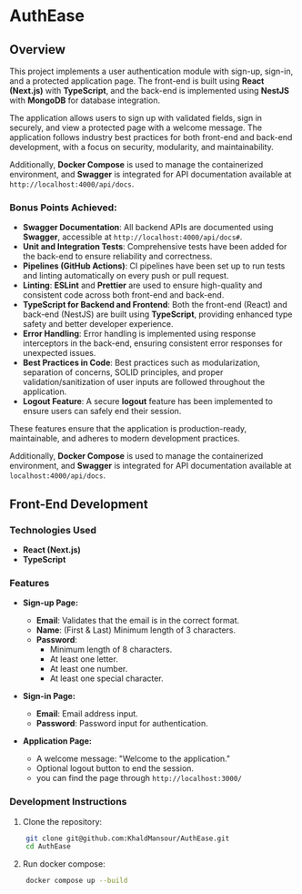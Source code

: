# AuthEase

## Overview

This project implements a user authentication module with sign-up, sign-in, and a protected application page. The front-end is built using **React (Next.js)** with **TypeScript**, and the back-end is implemented using **NestJS** with **MongoDB** for database integration.

The application allows users to sign up with validated fields, sign in securely, and view a protected page with a welcome message. The application follows industry best practices for both front-end and back-end development, with a focus on security, modularity, and maintainability.

Additionally, **Docker Compose** is used to manage the containerized environment, and **Swagger** is integrated for API documentation available at `http://localhost:4000/api/docs`.

### Bonus Points Achieved:
- **Swagger Documentation**: All backend APIs are documented using **Swagger**, accessible at `http://localhost:4000/api/docs#`.
- **Unit and Integration Tests**: Comprehensive tests have been added for the back-end to ensure reliability and correctness.
- **Pipelines (GitHub Actions)**: CI pipelines have been set up to run tests and linting automatically on every push or pull request.
- **Linting**: **ESLint** and **Prettier** are used to ensure high-quality and consistent code across both front-end and back-end.
- **TypeScript for Backend and Frontend**: Both the front-end (React) and back-end (NestJS) are built using **TypeScript**, providing enhanced type safety and better developer experience.
- **Error Handling**: Error handling is implemented using response interceptors in the back-end, ensuring consistent error responses for unexpected issues.
- **Best Practices in Code**: Best practices such as modularization, separation of concerns, SOLID principles, and proper validation/sanitization of user inputs are followed throughout the application.
- **Logout Feature**: A secure **logout** feature has been implemented to ensure users can safely end their session.

These features ensure that the application is production-ready, maintainable, and adheres to modern development practices.

Additionally, **Docker Compose** is used to manage the containerized environment, and **Swagger** is integrated for API documentation available at `localhost:4000/api/docs`.

## Front-End Development

### Technologies Used
- **React (Next.js)**
- **TypeScript**

### Features
- **Sign-up Page:**
  - **Email**: Validates that the email is in the correct format.
  - **Name**: (First & Last) Minimum length of 3 characters.
  - **Password**:
    - Minimum length of 8 characters.
    - At least one letter.
    - At least one number.
    - At least one special character.

- **Sign-in Page:**
  - **Email**: Email address input.
  - **Password**: Password input for authentication.

- **Application Page:**
  - A welcome message: "Welcome to the application."
  - Optional logout button to end the session.
  - you can find the page through `http://localhost:3000/`

### Development Instructions
1. Clone the repository:

```bash
    git clone git@github.com:KhaldMansour/AuthEase.git
    cd AuthEase
```

2. Run docker compose:
```bash
    docker compose up --build
```


